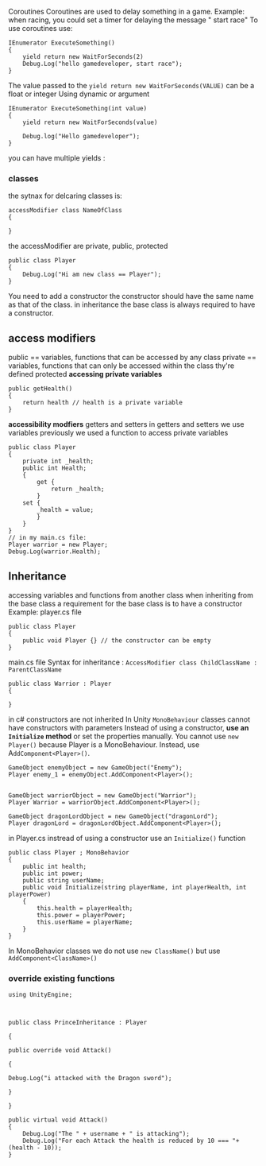 Coroutines
Coroutines are used to delay something in a game. Example: when racing, you could set a timer for delaying the message " start race"
To use coroutines use:
```
IEnumerator ExecuteSomething()
{
	yield return new WaitForSeconds(2)
	Debug.Log("hello gamedeveloper, start race");
}
```

The value passed to the ``yield return new WaitForSeconds(VALUE)`` can be a float or integer
Using dynamic or argument
```
IEnumerator ExecuteSomething(int value)
{
	yield return new WaitForSeconds(value)

	Debug.log("Hello gamedeveloper");
}
```
you can have multiple yields :


### **classes**
the sytnax for delcaring classes is:
```
accessModifier class NameOfClass
{

}
```

the accessModifier are private, public, protected
```
public class Player
{
	Debug.Log("Hi am new class == Player"); 
}
```

You need to add a constructor
the constructor should have the same name as that of the class. in inheritance the base class is always required to have a constructor.
## **access modifiers**
public == variables, functions that can be accessed by any class
private == variables, functions that can only be accessed within the class thy're defined
protected
**accessing private variables**

```
public getHealth()
{
	return health // health is a private variable
}
```

**accessibility modfiers**
getters and setters
in getters and setters we use variables previously we used a function to access private variables
```
public class Player
{
	private int _health;
	public int Health;
	{
		get {
			return _health;
		}
	set {
		_health = value;
		}
	}
}
// in my main.cs file:
Player warrior = new Player;
Debug.Log(warrior.Health);
```
## Inheritance
accessing variables and functions from another class
when inheriting from the base class a requirement for the base class is to have a constructor
Example:
player.cs file
```
public class Player
{
	public void Player {} // the constructor can be empty
}
```

main.cs file
Syntax for inheritance : ``AccessModifier class ChildClassName : ParentClassName`` 
```
public class Warrior : Player
{

}
```

in c# constructors are not inherited
In Unity `MonoBehaviour` classes  cannot have constructors with parameters
Instead of using a constructor, **use an `Initialize` method** or set the properties manually.
You cannot use ``new Player()`` because Player is a MonoBehaviour. Instead, use A``ddComponent<Player>()``.

```
GameObject enemyObject = new GameObject("Enemy");
Player enemy_1 = enemyObject.AddComponent<Player>();


GameObject warriorObject = new GameObject("Warrior");
Player Warrior = warriorObject.AddComponent<Player>();

GameObject dragonLordObject = new GameObject("dragonLord");
Player dragonLord = dragonLordObject.AddComponent<Player>();
```

  

in Player.cs instread of using a constructor use an ``Initialize()`` function
```
public class Player ; MonoBehavior
{
	public int health;	
	public int power;
	public string userName;
	public void Initialize(string playerName, int playerHealth, int playerPower)
	{
		this.health = playerHealth;
		this.power = playerPower;
		this.userName = playerName;
	}
}
```

In MonoBehavior classes we do not use ``new ClassName()`` but use ``AddComponent<ClassName>()``



### **override existing functions**
```
using UnityEngine;

  

public class PrinceInheritance : Player

{

public override void Attack()

{

Debug.Log("i attacked with the Dragon sword");

}

}
```



```
public virtual void Attack()
{
	Debug.Log("The " + username + " is attacking");
	Debug.Log("For each Attack the health is reduced by 10 === "+ (health - 10));
}
```

